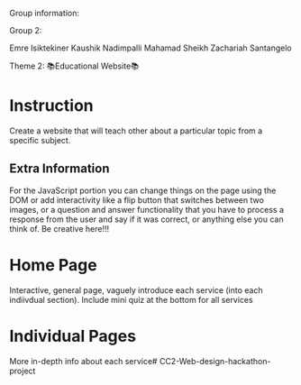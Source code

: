 Group information:

Group 2:

Emre Isiktekiner
Kaushik Nadimpalli
Mahamad Sheikh
Zachariah Santangelo

Theme 2: 📚Educational Website📚

# Instruction
Create a website that will teach other about a particular topic from a specific subject.

## Extra Information

For the JavaScript portion you can change things on the page using the DOM or add interactivity like a flip button that switches between two images, or a question and answer functionality that you have to process a response from the user and say if it was correct, or anything else you can think of. Be creative here!!!


# Home Page
Interactive,  general page, vaguely introduce each service (into each indiivdual section).
Include mini quiz at the bottom for all services

# Individual Pages
More in-depth info about each service# CC2-Web-design-hackathon-project
